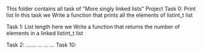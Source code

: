 This folder contains all task of "More singly linked lists" Project
Task 0: Print list
In this task we Write a function that prints all the elements of listint_t list

Task 1: List length
here we Write a function that returns the number of elements in a linked listint_t list

Task 2: .......
...
...
...
Task 10:
